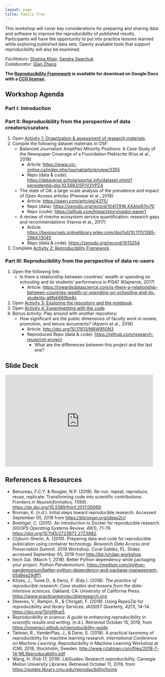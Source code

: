 ```yaml
---
layout: page
title: Family Tree
---
```


This workshop will cover key considerations for preparing and sharing data and software to improve the reproducibility of published results. Participants will have the opportunity to put into practice lessons learned while exploring published data sets. Openly available tools that support reproducibility will also be examined.

*Facilitators*: [Shahira Khair](mailto:skhair@uvic.ca), [Sandra Sawchuk](mailto:sandra.sawchuk@msvu.ca)    
*Collaborator*: [Qian Zhang](mailto:qian.zhang1@uwaterloo.ca)

**The [Reproducibility Framework](https://docs.google.com/document/d/1E0c5-DDVo2MMoF2rPOiH2brIZyC_3YZZrcgp0x6VCPs/edit) is available for download on Google Docs with a [CC0 license](https://creativecommons.org/share-your-work/public-domain/cc0/).**

## <a id="workshop"></a>Workshop Agenda

### Part I: Introduction

### Part II: Reproducibility from the perspective of data creators/curators

1. Open [Activity 1: Organization & assessment of research materials](https://docs.google.com/document/d/1Rh3pTZeJikceWaiba86gXdDHcthkRKjcUkAxiCh7vlE/edit).
2. Compile the following dataset materials in OSF:
   - Balanced Journalism Amplifies Minority Positions: A Case Study of the Newspaper Coverage of a Fluoridation Plebiscite (Kiss et al., 2018)  
     - Article: <https://www.cjc-online.ca/index.php/journal/article/view/3355>  
     - Repo (data & code): <https://dataverse.scholarsportal.info/dataset.xhtml?persistentId=doi:10.5683/SP/V2VPZ4> 
   - The state of OA: a large-scale analysis of the prevalence and impact of Open Access articles (Piwowar et al., 2018)  
     - Article: <https://peerj.com/articles/4375/>  
     - Repo (data): <https://zenodo.org/record/1041791#.XXAIisR7m70>  
     - Repo (code): <https://github.com/Impactstory/oadoi-paper1>
   - A review of riverine ecosystem service quantification: research gaps and recommendations (Hanna et al., 2017)  
     - Article: <https://besjournals.onlinelibrary.wiley.com/doi/full/10.1111/1365-2664.13045>  
     - Repo (data & code): <https://zenodo.org/record/1013254> 
3. Complete [Activity 2: Reproducibility Framework](https://docs.google.com/document/d/1E0c5-DDVo2MMoF2rPOiH2brIZyC_3YZZrcgp0x6VCPs/edit).

### Part III: Reproducibility from the perspective of data re-users

1. Open the following link:
   - Is there a relationship between countries’ wealth or spending on schooling and its students’ performance in PISA? (Klajnerok, 2017)
     - Article: <https://towardsdatascience.com/is-there-a-relationship-between-countries-wealth-or-spending-on-schooling-and-its-students-a9feb669be8c>  
2. Open [Activity 3: Exploring the repository and the notebook](/activity3/).
3. Open [Activity 4: Experimenting with the code](/activity4/).
4. Bonus activity: Play around with another repository:
    - How significant are the public dimensions of faculty work in review, promotion, and tenure documents? (Alperin et al., 2018) 
      - Article: <http://doi.org/10.17613/M6W950N3>
      - Reproduced Repo (data & code): <https://github.com/research-reuse/rpt-project>  
        - What are the differences between this project and the last one?

## <a id="slide"></a>Slide Deck

<iframe src="https://docs.google.com/presentation/d/e/2PACX-1vTYxCI33ZiEtTsgvVF7uXJKzlkn3Bpdvy0svichCZ7K-gZTNWUvC1otETOwKYhBYgpG1FwWF0_tlxwC/embed?start=false&loop=false&delayms=3000" frameborder="0" width="480" height="299" allowfullscreen="true" mozallowfullscreen="true" webkitallowfullscreen="true"></iframe>

## <a id="references"></a>References & Resources

- Benureau, F.C.Y. & Rougier, N.P. (2018). Re-run, repeat, reproduce, reuse, replicate: Transforming code into scientific contributions. *Frontiers in Neuroinformatics, 11*(69). <https://dx.doi.org/10.3389/fninf.2017.00069>.  
- Broman, K. (n.d.). Initial steps toward reproducible research. Accessed September 05, 2019 from <https://kbroman.org/steps2rr/>
- Boettiger, C. (2015). An introduction to Docker for reproducible research. *SIGOPS Operating Systems Review, 49*(1), 71-79. <https://doi.org/10.1145/2723872.2723882>.
- Clyburn-Sherin, A. (2019). Preparing data and code for reproducible publication using container technology. *Research Data Access and Preservation Summit*. 2019 Workshop. Coral Gables, FL. Slides accessed September 05, 2019 from <http://bit.ly/rdap-workshop>.
- Itech Gal. (March 1, 2018). Better Python dependency while packaging your project. *Python Pandemonium*. <https://medium.com/python-pandemonium/better-python-dependency-and-package-management-b5d8ea29dff1>.
- Kitzes, J., Turek D., & Deniz, F. (Eds.). (2018). *The practice of reproducible research: Case studies and lessons from the data-intensive sciences*. Oakland, CA: University of California Press. <https://www.practicereproducibleresearch.org>
- Steeves, V., Rampin, R., & Chirigati, F. (2018). Using ReproZip for reproducibility and library Services. *IASSIST Quarterly, 42*(1), 14–14. <https://doi.org/10/gf9hw5>.
- *Reproducibility in science: A guide to enhancing reproducibility in scientific results and writing*. (n.d.). Retrieved October 15, 2019, from <https://ropensci.github.io/reproducibility-guide>.
- Tatman, R., VanderPlas, J., & Dane, S. (2018). A practical taxonomy of reproducibility for machine learning research. *International Conference on Machine Learning*. Reproducibility in Machine Learning Workshop at ICML 2018, Stockholm, Sweden. <http://www.rctatman.com/files/2018-7-14-MLReproducability.pdf>
- Wang, H. (Feb 17, 2019). LibGuides: Research reproducibility. Carnegie Mellon University Libraries. Retrieved October 11, 2019, from <https://guides.library.cmu.edu/reproducibility/home>
